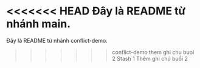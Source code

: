 <<<<<<< HEAD
Đây là README từ nhánh main.
=======
Đây là README từ nhánh conflict-demo.
>>>>>>> conflict-demo
them ghi chu buoi 2
Stash 1
Thêm ghi chú buổi 2
